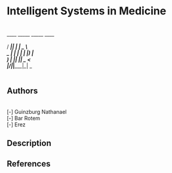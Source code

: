 # Intelligent Systems in Medicine

<br />  ____  _____ _____ ____  
<br /> / ___|| ____| ____|  _ \ 
<br /> \___ \|  _| |  _| | |_) |
<br /> ___) | |___| |___|  _ < 
<br /> |____/|_____|_____|_| \_\
<br>                         

## Authors
<br>[-] Guinzburg Nathanael
<br>[-] Bar Rotem
<br>[-] Erez

## Description


## References
